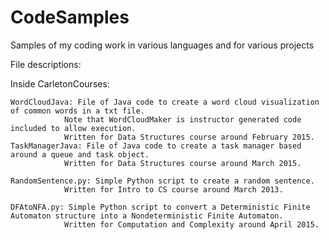 # CodeSamples
Samples of my coding work in various languages and for various projects

File descriptions:

Inside CarletonCourses: 

    WordCloudJava: File of Java code to create a word cloud visualization of common words in a txt file.  
                Note that WordCloudMaker is instructor generated code included to allow execution.  
                Written for Data Structures course around February 2015.
    TaskManagerJava: File of Java code to create a task manager based around a queue and task object.  
                Written for Data Structures course around March 2015.

    RandomSentence.py: Simple Python script to create a random sentence.
                Written for Intro to CS course around March 2013.

    DFAtoNFA.py: Simple Python script to convert a Deterministic Finite Automaton structure into a Nondeterministic Finite Automaton.
                Written for Computation and Complexity around April 2015.

